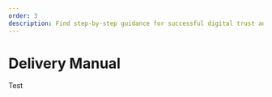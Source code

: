 ```yaml
---
order: 3
description: Find step-by-step guidance for successful digital trust adoption.
---
```


# Delivery Manual

Test
